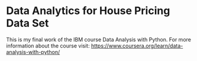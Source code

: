 # Data Analytics for House Pricing Data Set

This is my final work of the IBM course Data Analysis with Python. For more information about the course visit: https://www.coursera.org/learn/data-analysis-with-python/
